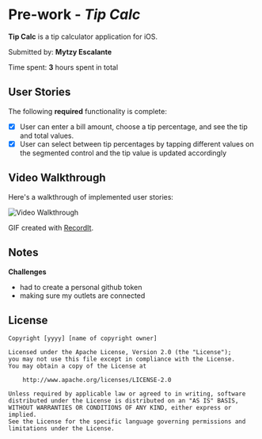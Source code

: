 # Pre-work - *Tip Calc*

**Tip Calc** is a tip calculator application for iOS.

Submitted by: **Mytzy Escalante**

Time spent: **3** hours spent in total

## User Stories

The following **required** functionality is complete:

* [X] User can enter a bill amount, choose a tip percentage, and see the tip and total values.
* [X] User can select between tip percentages by tapping different values on the segmented control and the tip value is updated accordingly

## Video Walkthrough

Here's a walkthrough of implemented user stories:

<img src='http://g.recordit.co/yUcsaxVT36.gif' title='Video Walkthrough' width='' alt='Video Walkthrough' />

GIF created with [RecordIt](https://recordit.co/).

## Notes

   **Challenges**
   * had to create a personal github token
   * making sure my outlets are connected

## License

    Copyright [yyyy] [name of copyright owner]

    Licensed under the Apache License, Version 2.0 (the "License");
    you may not use this file except in compliance with the License.
    You may obtain a copy of the License at

        http://www.apache.org/licenses/LICENSE-2.0

    Unless required by applicable law or agreed to in writing, software
    distributed under the License is distributed on an "AS IS" BASIS,
    WITHOUT WARRANTIES OR CONDITIONS OF ANY KIND, either express or implied.
    See the License for the specific language governing permissions and
    limitations under the License.
